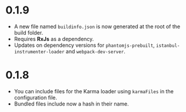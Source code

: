 # 0.1.9

* A new file named `buildinfo.json` is now generated at the root of the build folder.
* Requires __RxJs__ as a dependency.
* Updates on dependency versions for `phantomjs-prebuilt`, `istanbul-instrumenter-loader` and `webpack-dev-server`.  

# 0.1.8

* You can include files for the Karma loader using `karmaFiles` in the configuration file.
* Bundled files include now a hash in their name.

